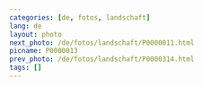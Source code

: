 ```yaml
---
categories: [de, fotos, landschaft]
lang: de
layout: photo
next_photo: /de/fotos/landschaft/P0000011.html
picname: P0000013
prev_photo: /de/fotos/landschaft/P0000314.html
tags: []
---
```

